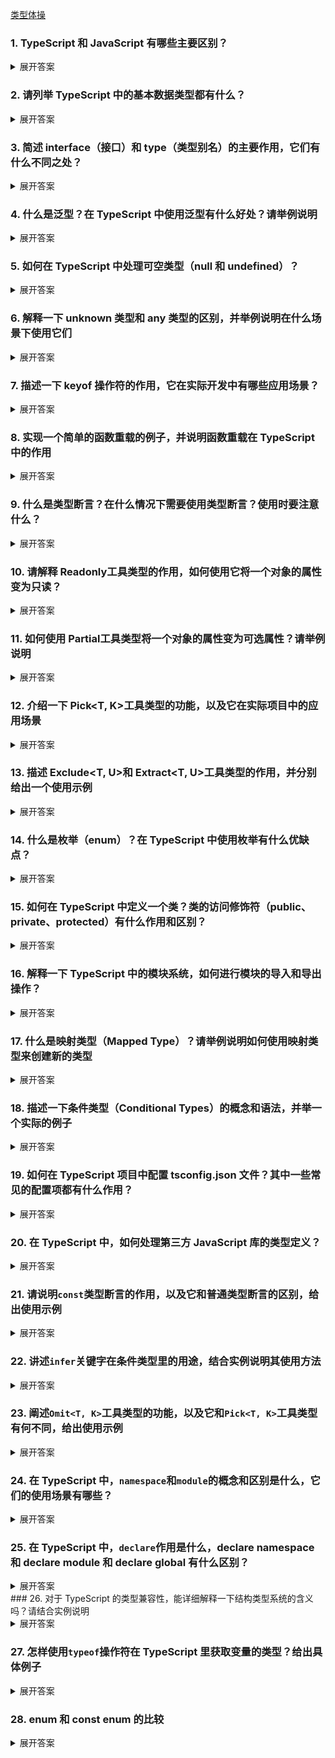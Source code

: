 [类型体操](https://github.com/type-challenges/type-challenges/blob/main/README.zh-CN.md)

### 1. TypeScript 和 JavaScript 有哪些主要区别？

<details>
<summary>展开答案</summary>

- **静态类型检查**：JavaScript 是动态类型语言，变量类型在运行时确定，这可能导致运行时出现类型相关错误。而 TypeScript 是静态类型语言，在编译阶段就会进行类型检查，能提前发现很多类型错误，提高代码的可靠性和可维护性。
- **语法扩展**：TypeScript 在 JavaScript 基础上增加了类型注解、接口、枚举等语法，让代码结构更清晰，易于理解和维护。
- **编译步骤**：JavaScript 代码可以直接在浏览器或 Node.js 环境中运行，而 TypeScript 代码需要先编译成 JavaScript 代码才能运行。

</details>

### 2. 请列举 TypeScript 中的基本数据类型都有什么？

<details>
<summary>展开答案</summary>

- **number**：表示数值类型，包括整数和浮点数，如 `let num: number = 10;`。
- **string**：表示文本类型，如 `let str: string = "hello";`。
- **boolean**：表示布尔类型，只有两个值 `true` 和 `false`，如 `let isDone: boolean = false;`。
- **null**：表示空值，只有一个值 `null`，如 `let n: null = null;`。
- **undefined**：表示未定义的值，只有一个值 `undefined`，如 `let u: undefined = undefined;`。
-
- **any**：表示任意类型，当你不确定变量的具体类型时可以使用，如 `let value: any = "hello"; value = 10;`。
- **void**：通常用于函数没有返回值的情况，如 `function sayHello(): void { console.log("Hello"); }`。
- **never**：TypeScript 中的 never 类型表示永远不会出现的值（如抛出异常或无限循环的函数），比如一个函数，根本不可能走完，因为你抛出异常了，这个时候就可以给它的返回值写 never
- **unknown**：TypeScript 中的 unknown 类型表示未知类型，必须经过类型检查后才能使用，比如需要类型检查的时候，参数可以先写 unknown
- **Tuple**：元组类型，表示一个已知数量和类型的数组，这个不算是基础类型吧，`let person: [string, number] = ["Alice", 25];`,要求你固定顺序且固定类型

</details>

### 3. 简述 interface（接口）和 type（类型别名）的主要作用，它们有什么不同之处？

<details>
<summary>展开答案</summary>

- **主要作用**：
  - **interface**：用于定义对象的形状，描述对象的属性和方法的类型。可以实现继承，用于类的实现。
  - **type**：可以定义各种类型，包括基本类型、联合类型、交叉类型、函数类型等，更灵活、更复杂
- **不同之处**：
  - **语法**：interface 使用 `interface` 关键字定义，type 使用 `type` 关键字定义。
  - **扩展性**：interface 可以重复定义，会自动合并，而 type 一旦定义不能重复定义。
  - **定义类型范围**：interface 主要用于定义对象类型，type 可以定义更广泛的类型。
- **使用场景**：
  - **interface**：适合定义对象类型和类实现。一般来说，能用 interface，都用 interface，当 interface 搞不定的时候，再考虑 type
  - **type**：适合定义更广泛的类型，包括联合类型、交叉类型、函数类型等。

</details>

### 4. 什么是泛型？在 TypeScript 中使用泛型有什么好处？请举例说明

<details>
<summary>展开答案</summary>

- **泛型定义**：泛型是指在定义函数、接口或类的时候，不预先指定具体的类型，而是在使用的时候再指定类型的一种特性。
- **好处**：
  - **代码复用**：可以编写通用的函数、接口或类，提高代码的复用性。
  - **类型安全**：在编译阶段进行类型检查，保证类型的正确性。
- **示例**：

```typescript
function identity<T>(arg: T): T {
    return arg;
}

let output1 = identity<string>('myString');
let output2 = identity<number>(100);

function getFirstElement<T>(arr: T[]): T {
    return arr[0];
}
const arr = [1, 2, 3];
const firstNumber = getFirstElement(arr);
```

</details>

### 5. 如何在 TypeScript 中处理可空类型（null 和 undefined）？

<details>
<summary>展开答案</summary>

- **可选参数和可选属性**：在参数或属性后面加 `?` 表示可选，可能为 `undefined`。

```typescript
function printName(name?: string) {
    if (name) {
        console.log(name);
    }
}
```

- **联合类型**：使用 `|` 组合类型，如 `string | null | undefined`。

```typescript
let value: string | null | undefined;
if (value !== null && value !== undefined) {
    console.log(value.length);
}
```

- **非空断言操作符**：使用 `!` 断言变量不为 `null` 或 `undefined`。

```typescript
let value: string | null = 'hello';
let length = value!.length;
```

</details>

### 6. 解释一下 unknown 类型和 any 类型的区别，并举例说明在什么场景下使用它们

<details>
<summary>展开答案</summary>

- **区别**：
  - **any**：可以赋值给任意类型，也可以接收任意类型的值，使用 `any` 会绕过类型检查，失去类型安全。
  - **unknown**：表示未知类型，不能直接赋值给其他类型，需要进行类型检查或类型断言后才能使用，更安全。
- **使用场景**：
  - **any**：当你无法确定类型且不想处理类型检查时可以使用，但应尽量避免。
  - **unknown**：当从外部获取数据，不确定数据类型时使用，在使用前进行类型检查。

```typescript
function processValue(value: unknown) {
    if (typeof value === 'string') {
        console.log(value.toUpperCase());
    }
}
```

</details>

### 7. 描述一下 keyof 操作符的作用，它在实际开发中有哪些应用场景？

<details>
<summary>展开答案</summary>

- **作用**：`keyof` 操作符用于获取一个类型的所有属性名组成的联合类型。
- **应用场景**：
  - **类型安全的属性访问**：可以确保访问的属性名是合法的。
  - **泛型约束**：在泛型中约束类型的属性。

```typescript
interface Person {
    name: string;
    age: number;
}

type PersonKeys = keyof Person; // "name" | "age"

function getProperty<T, K extends keyof T>(obj: T, key: K) {
    return obj[key];
}

let person: Person = { name: 'John', age: 30 };
let name = getProperty(person, 'name');
```

</details>

### 8. 实现一个简单的函数重载的例子，并说明函数重载在 TypeScript 中的作用

<details>
<summary>展开答案</summary>

- **示例**：

```typescript
function add(a: number, b: number): number;
function add(a: string, b: string): string;
function add(a: any, b: any): any {
    return a + b;
}

let result1 = add(1, 2);
let result2 = add('hello', ' world');
```

- **作用**：函数重载允许一个函数接受不同类型和数量的参数，根据不同的参数类型和数量提供不同的实现，提高函数的灵活性和可读性。正常来说确实没啥用，就多了个签名，实现还是要区分，它不像 Java 的重载，人家那个才是真正的重载。

</details>

### 9. 什么是类型断言？在什么情况下需要使用类型断言？使用时要注意什么？

<details>
<summary>展开答案</summary>

- **类型断言定义**：类型断言是一种告诉编译器某个变量的具体类型的方式，它不会改变变量的实际类型，只是在编译阶段进行类型检查。
- **使用场景**：
  - 当你比编译器更了解某个变量的类型时。
  - 从 `any` 或 `unknown` 类型转换为具体类型。
  - 还有如果遇到类似于函数重载，然后里面要使用到类型检查的时候，由于 typeof 都是动态检查，所以返回值必须要靠类型断言来确保类型安全。
- **注意事项**：类型断言只是一种编译时的提示，不会进行运行时的类型检查，如果断言错误可能会导致运行时错误。反正别滥用就对了。

```typescript
let value: any = 'hello';
let length = (value as string).length;
```

</details>

### 10. 请解释 Readonly<T>工具类型的作用，如何使用它将一个对象的属性变为只读？

<details>
<summary>展开答案</summary>

- **作用**：`Readonly<T>` 工具类型用于将一个类型的所有属性变为只读，防止属性被修改。
- **使用方法**：

```typescript
interface Person {
    name: string;
    age: number;
}

let readonlyPerson: Readonly<Person> = { name: 'John', age: 30 };
// readonlyPerson.age = 31; // 报错，属性只读

// 自己实现一个
type myReadonly<T> = {
    readonly [P in keyof T]: T[P];
};
```

</details>

### 11. 如何使用 Partial<T>工具类型将一个对象的属性变为可选属性？请举例说明

<details>
<summary>展开答案</summary>

- **作用**：`Partial<T>` 工具类型用于将一个类型的所有属性变为可选属性。
- **使用方法**：

```typescript
interface Person {
    name: string;
    age: number;
}

let partialPerson: Partial<Person> = { name: 'John' };

// 自己实现一个
type myPartial<T> = {
    [P in keyof T]?: T[P];
};
```

</details>

### 12. 介绍一下 Pick<T, K>工具类型的功能，以及它在实际项目中的应用场景

<details>
<summary>展开答案</summary>

- **功能**：`Pick<T, K>` 工具类型用于从一个类型 `T` 中选取部分属性 `K` 组成一个新的类型。
- **应用场景**：当你只需要一个对象的部分属性时，可以使用 `Pick` 来创建一个新的类型。

```typescript
interface Person {
    name: string;
    age: number;
    address: string;
}

type NameAndAge = Pick<Person, 'name' | 'age'>;

let person: NameAndAge = { name: 'John', age: 30 };

// 自己实现一个
type myPick<T, K extends keyof T> = {
    [P in K]: T[P];
};
```

</details>

### 13. 描述 Exclude<T, U>和 Extract<T, U>工具类型的作用，并分别给出一个使用示例

<details>
<summary>展开答案</summary>

- **Exclude<T, U>**：从类型 `T` 中排除可以赋值给类型 `U` 的类型。

```typescript
type T = 'a' | 'b' | 'c';
type U = 'b';
type Result = Exclude<T, U>; // "a" | "c"

// 自己实现一个
type myExclude<T, U> = T extends U ? never : T;
```

- **Extract<T, U>**：从类型 `T` 中提取可以赋值给类型 `U` 的类型。

```typescript
type T = 'a' | 'b' | 'c';
type U = 'b' | 'd';
type Result = Extract<T, U>; // "b"

// 自己实现一个
type myExtract<T, U> = T extends U ? T : never;
```

</details>

### 14. 什么是枚举（enum）？在 TypeScript 中使用枚举有什么优缺点？

<details>
<summary>展开答案</summary>

- **枚举定义**：枚举是一种定义一组命名常量的方式，方便代码的阅读和维护。

```typescript
enum Color {
    Red,
    Green,
    Blue
}

let c: Color = Color.Green;
```

- **优点**：
  - 提高代码的可读性和可维护性，使用有意义的名称代替数字或字符串。
  - 提供类型检查，确保使用的值是枚举中的合法值。
- **缺点**：
  - 增加了代码的复杂度，尤其是嵌套枚举或复杂枚举。
  - 编译后会生成额外的代码，增加了文件大小。

</details>

### 15. 如何在 TypeScript 中定义一个类？类的访问修饰符（public、private、protected）有什么作用和区别？

<details>
<summary>展开答案</summary>

- **类的定义**：

```typescript
class Person {
    name: string;
    age: number;

    constructor(name: string, age: number) {
        this.name = name;
        this.age = age;
    }

    sayHello() {
        console.log(`Hello, my name is ${this.name}`);
    }
}

let person = new Person('John', 30);
person.sayHello();
```

- **访问修饰符**：
  - **public**：默认的访问修饰符，属性和方法可以在类的内部和外部访问。
  - **private**：属性和方法只能在类的内部访问，外部无法访问。
  - **protected**：属性和方法可以在类的内部和子类中访问，外部无法访问。

</details>

### 16. 解释一下 TypeScript 中的模块系统，如何进行模块的导入和导出操作？

<details>
<summary>展开答案</summary>

- **模块系统**：TypeScript 采用了 ES6 的模块系统，将代码分割成多个文件，每个文件就是一个模块。模块可以导出和导入变量、函数、类等。
- **导出操作**：使用 `export` 关键字导出模块中的内容。

```typescript
// math.ts
export function add(a: number, b: number) {
    return a + b;
}
```

- **导入操作**：使用 `import` 关键字导入模块中的内容。

```typescript
// main.ts
import { add } from './math';

let result = add(1, 2);
```

</details>

### 17. 什么是映射类型（Mapped Type）？请举例说明如何使用映射类型来创建新的类型

<details>
<summary>展开答案</summary>

- **映射类型定义**：映射类型是一种基于现有类型创建新类型的方式，通过遍历现有类型的属性并对每个属性进行转换。
- **示例**：

```typescript
interface Person {
    name: string;
    age: number;
}

type ReadonlyPerson = {
    readonly [P in keyof Person]: Person[P];
};

let readonlyPerson: ReadonlyPerson = { name: 'John', age: 30 };
// readonlyPerson.age = 31; // 报错，属性只读
```

</details>

### 18. 描述一下条件类型（Conditional Types）的概念和语法，并举一个实际的例子

<details>
<summary>展开答案</summary>

- **概念**：条件类型允许根据一个条件来选择不同的类型。
- **语法**：`T extends U ? X : Y`，如果 `T` 可以赋值给 `U`，则类型为 `X`，否则为 `Y`。
- **分布式条件类型和普通条件类型的区别**：分布式条件类型可以处理联合类型，而普通条件类型只能处理基本类型。
- **示例**：

```typescript
type IsString<T> = T extends string ? true : false;

type Result1 = IsString<string>; // true
type Result2 = IsString<number>; // false

type T = 'a' | 'b' | 'c';
type U = 'b';
type Result = Exclude<T, U>; // "a" | "c"
// 这里的T是联合类型，它会挨个把a,b,c带入进去和U匹配，这就是分布式条件类型
type myExclude<T, U> = T extends U ? never : T;
```

</details>

### 19. 如何在 TypeScript 项目中配置 tsconfig.json 文件？其中一些常见的配置项都有什么作用？

<details>
<summary>展开答案</summary>

- **配置方法**：在项目根目录下创建 `tsconfig.json` 文件，通过 JSON 格式配置 TypeScript 编译器的选项。
- **常见配置项**：
    1. **target**：指定编译后的 JavaScript 版本，如 `ES5`、`ES6`、`ESNEXT` 等。
    2. **module**：指定模块系统，如 `commonjs`、`esnext` 等。
    3. **strict**：启用所有严格类型检查选项。
    4. **outDir**：指定编译后文件的输出目录。
    5. **path**：指定需要编译的文件路径。
    6. **baseUrl**：设置模块解析的基准路径
     </details>

### 20. 在 TypeScript 中，如何处理第三方 JavaScript 库的类型定义？

<details>
<summary>展开答案</summary>

- **查找官方类型定义**：很多流行的第三方库都有官方的类型定义文件，可以通过 `npm` 安装，如 `@types/react`。
- **自定义类型定义文件**：如果没有官方的类型定义文件，可以自己创建 `.d.ts` 文件来定义类型。

```typescript
// myLibrary.d.ts
declare function myLibraryFunction(): void;
declare module 'xxx';
```

- **使用 `any` 类型**：如果实在无法获取类型定义，可以使用 `any` 类型绕过类型检查，但不推荐。

</details>

### 21. 请说明`const`类型断言的作用，以及它和普通类型断言的区别，给出使用示例

<details>
<summary>展开答案</summary>

- **作用**：`const` 类型断言用于将对象字面量的属性推断为更具体的类型，通常会将字符串字面量类型、数字字面量类型等固定下来，而不是推断为更宽泛的类型。
- **与普通类型断言的区别**：普通类型断言只是告诉编译器某个变量的具体类型，不会改变类型推断的结果；而 `const` 类型断言会影响类型推断，让推断结果更精确。
- **示例**：

```typescript
// 普通对象字面量
let obj1 = { a: 1, b: 'hello' };
// obj1.a 的类型是 number，obj1.b 的类型是 string

// 使用 const 类型断言
let obj2 = { a: 1, b: 'hello' } as const;
// obj2.a 的类型是 1，obj2.b 的类型是 "hello"
```

</details>

### 22. 讲述`infer`关键字在条件类型里的用途，结合实例说明其使用方法

<details>
<summary>展开答案</summary>

- **用途**：`infer` 关键字用于在条件类型中推断类型。它可以在条件类型的 `true` 分支中声明一个待推断的类型变量，编译器会根据实际情况推断出这个类型变量的值。
- **示例**：

```typescript
// 定义一个条件类型，用于提取函数的返回值类型
type ReturnType<T> = T extends (...args: any[]) => infer R ? R : any;

// 定义一个函数
function add(a: number, b: number): number {
    return a + b;
}

// 使用 ReturnType 类型
type AddReturnType = ReturnType<typeof add>; // number

// 自己写一个includes，infer提取数组里的值
type myIncludes<T, K> = T extends (infer U)[]
    ? K extends U
        ? true
        : false
    : false;

// 使用 infer 提取函数参数类型
type ParametersType<T> = T extends (...args: infer P) => any ? P : never;

// 提取数组里的第一个类型
type FirstElement<T> = T extends [infer First, ...any[]] ? First : never;
```

</details>

### 23. 阐述`Omit<T, K>`工具类型的功能，以及它和`Pick<T, K>`工具类型有何不同，给出使用示例

<details>
<summary>展开答案</summary>

- **功能**：`Omit<T, K>` 工具类型用于从类型 `T` 中移除指定的属性 `K`，创建一个新的类型。
- **与 `Pick<T, K>` 的不同**：`Pick<T, K>` 是从类型 `T` 中选取指定的属性 `K` 组成新类型，而 `Omit<T, K>` 是移除指定的属性 `K` 组成新类型。
- **示例**：

```typescript
interface Person {
    name: string;
    age: number;
    address: string;
}

// 使用 Pick 选取属性
type NameAndAge = Pick<Person, 'name' | 'age'>;

// 使用 Omit 移除属性
type WithoutAddress = Omit<Person, 'address'>;

// 自己实现一个omit
type MyOmit<T, K extends keyof T> = {
    [P in keyof T as P extends K ? never : P]: T[P];
};
```

</details>

### 24. 在 TypeScript 中，`namespace`和`module`的概念和区别是什么，它们的使用场景有哪些？

<details>
<summary>展开答案</summary>

- **概念**：
  - **namespace**：在早期的 TypeScript 中，`namespace` 用于组织代码，避免全局命名冲突。它可以包含类、接口、函数等。
  - **module**：ES6 引入了模块系统，TypeScript 也支持这种模块系统。模块是一个独立的文件，通过 `import` 和 `export` 关键字来管理代码的导入和导出。
- **区别**：
  - **语法**：`namespace` 使用 `namespace` 关键字定义，`module` 使用 `import` 和 `export` 关键字。
  - **作用域**：`namespace` 是全局作用域内的命名空间，`module` 是文件级别的作用域。
- **使用场景**：
  - **namespace**：在旧项目或需要在全局作用域内组织代码时使用。
  - **module**：在新项目中，推荐使用 ES6 模块系统来组织代码。

</details>

### 25. 在 TypeScript 中，`declare`作用是什么，declare namespace 和 declare module 和 declare global 有什么区别？

<details>

<summary>展开答案</summary>
    在 TypeScript 中，declare 是一个关键字，用于声明变量、类型、模块或命名空间的存在，主要就是外部的，全局的，或者本来就存在的，但是代码是无法感知推断的时候，就需要用declare声明了。

    -   **declare namespace**：用于声明命名空间或模块。
    -   **declare module**：用于声明模块或第三方库。
    -   **declare global**：用于声明全局变量或类型。
    -   **declare const**：用于声明常量。

```typescript
declare global {
    interface Window {
        a: number;
    }
}
// 使用
window.myLibrary.doSomething();

declare const _globalInitialData: {
    url: string;
    business_data: any;
    component: string;
};
// 使用
console.log(_globalInitialData);
```

</details>
### 26. 对于 TypeScript 的类型兼容性，能详细解释一下结构类型系统的含义吗？请结合实例说明

<details>
<summary>展开答案</summary>

- **结构类型系统含义**：TypeScript 采用结构类型系统，也称为鸭子类型系统。在结构类型系统中，只要两个类型的结构（属性和方法）兼容，就认为它们是兼容的，而不考虑类型的名称。
- **示例**：

```typescript
interface Point {
    x: number;
    y: number;
}

class PointClass {
    x: number;
    y: number;

    constructor(x: number, y: number) {
        this.x = x;
        this.y = y;
    }
}

let p1: Point = { x: 1, y: 2 };
let p2: PointClass = new PointClass(1, 2);

let p3: Point = p2; // 类型兼容，因为结构相同
```

</details>

### 27. 怎样使用`typeof`操作符在 TypeScript 里获取变量的类型？给出具体例子

<details>
<summary>展开答案</summary>

- **使用方法**：`typeof` 操作符在 TypeScript 中可以用于获取变量的类型。它可以用于基本类型、对象类型、函数类型等。
- **示例**：

```typescript
let num = 10;
type NumType = typeof num; // number

let person = { name: 'John', age: 30 };
type PersonType = typeof person; // { name: string; age: number; }

function add(a: number, b: number) {
    return a + b;
}
type AddFunctionType = typeof add; // (a: number, b: number) => number
```

</details>

### 28. enum 和 const enum 的比较

<details>
<summary>展开答案</summary>

- **编译结果**：
  - **enum**：编译后会生成一个对象，包含枚举成员的映射。例如：

```typescript
enum Color {
    Red,
    Green,
    Blue
}
```

编译后的 JavaScript 代码如下：

```javascript
var Color;
(function (Color) {
    Color[(Color['Red'] = 0)] = 'Red';
    Color[(Color['Green'] = 1)] = 'Green';
    Color[(Color['Blue'] = 2)] = 'Blue';
})(Color || (Color = {}));
```

- **const enum**：编译时会直接将枚举成员替换为其值，不会生成额外的对象。例如：

```typescript
const enum Color {
    Red,
    Green,
    Blue
}

let c = Color.Red;
```

编译后的 JavaScript 代码如下：

```javascript
let c = 0;
```

- **使用场景**：
  - **enum**：当需要在运行时访问枚举对象，或者需要枚举成员的反向映射（通过值获取名称）时使用。
  - **const enum**：当只需要枚举成员的值，并且希望减少编译后的代码体积时使用。需要注意的是，`const enum` 只能使用常量枚举表达式，不能使用计算值。

</details>
